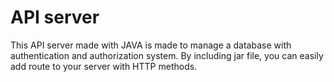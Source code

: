 # API server

This API server made with JAVA is made to manage a database with authentication and authorization system. By including jar file, you can easily add route to your server with HTTP methods.